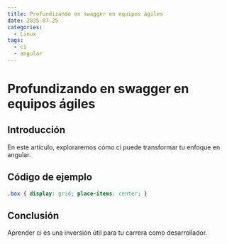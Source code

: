 ```yaml
---
title: Profundizando en swagger en equipos ágiles
date: 2035-07-25
categories:
  - Linux
tags:
  - ci
  - angular
---
```


# Profundizando en swagger en equipos ágiles

## Introducción

En este artículo, exploraremos cómo ci puede transformar tu enfoque en angular.

## Código de ejemplo

```css
.box { display: grid; place-items: center; }
```

## Conclusión

Aprender ci es una inversión útil para tu carrera como desarrollador.